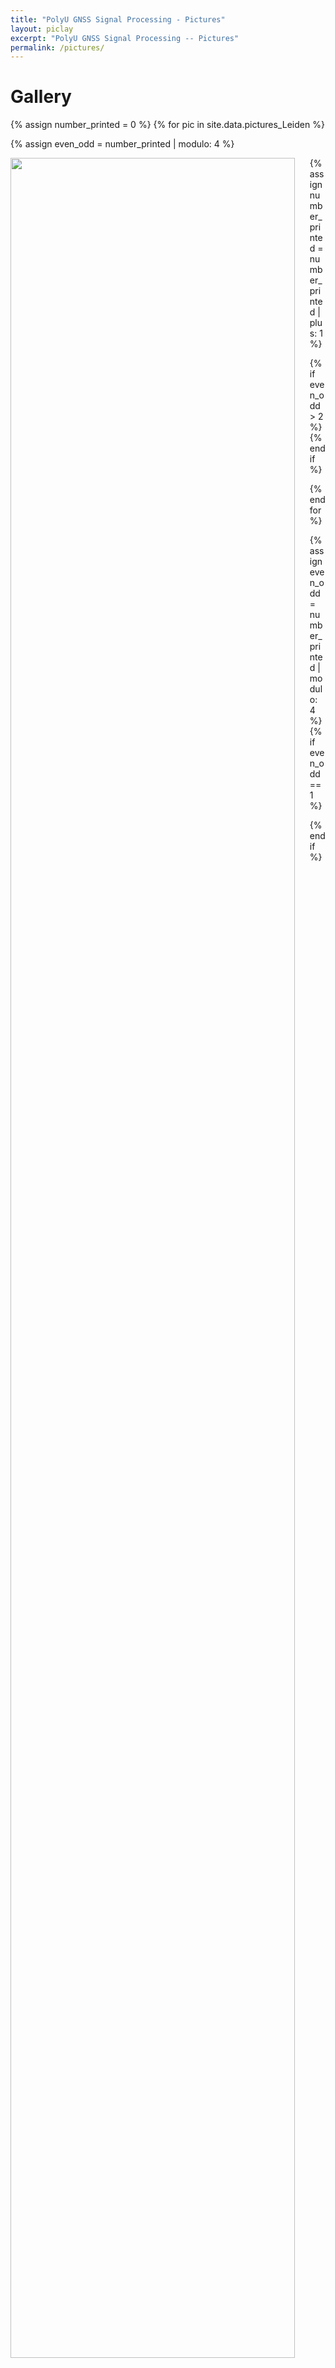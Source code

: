 ```yaml
---
title: "PolyU GNSS Signal Processing - Pictures"
layout: piclay
excerpt: "PolyU GNSS Signal Processing -- Pictures"
permalink: /pictures/
---
```


# Gallery
{% assign number_printed = 0 %}
{% for pic in site.data.pictures_Leiden %}

{% assign even_odd = number_printed | modulo: 4 %}



  <div class="col-sm-3 clearfix">
  <img src="{{ site.url }}{{ site.baseurl }}/images/picpic/Gallery/{{ pic.image }}" class="img-responsive" width="95%" style="float: left" />
  </div>

  {% assign number_printed = number_printed | plus: 1 %}

  {% if even_odd > 2 %}
    </div>
  {% endif %}


{% endfor %}

{% assign even_odd = number_printed | modulo: 4 %}
{% if even_odd == 1 %}
</div>
{% endif %}




<p> &nbsp; </p>


